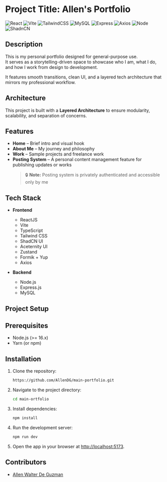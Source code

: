 # Project Title: Allen's Portfolio

![React](https://img.shields.io/badge/React-20232A?style=for-the-badge&logo=react&logoColor=61DAFB)
![Vite](https://img.shields.io/badge/Vite-646CFF?style=for-the-badge&logo=vite&logoColor=FFD62E)
![TailwindCSS](https://img.shields.io/badge/TailwindCSS-06B6D4?style=for-the-badge&logo=tailwindcss&logoColor=white)
![MySQL](https://img.shields.io/badge/MySQL-00758F?style=for-the-badge&logo=mysql&logoColor=white)
![Express](https://img.shields.io/badge/Express.js-000000?style=for-the-badge&logo=express&logoColor=white)
![Axios](https://img.shields.io/badge/axios-671ddf?&style=for-the-badge&logo=axios&logoColor=white)
![Node](https://img.shields.io/badge/Node%20js-339933?style=for-the-badge&logo=nodedotjs&logoColor=white)
![ShadnCN](https://img.shields.io/badge/shadcn%2Fui-000000?style=for-the-badge&logo=shadcnui&logoColor=white)


## Description

This is my personal portfolio designed for general-purpose use.  
It serves as a storytelling-driven space to showcase who I am, what I do, and how I work from design to development.  

It features smooth transitions, clean UI, and a layered tech architecture that mirrors my professional workflow.


## Architecture

This project is built with a **Layered Architecture** to ensure modularity, scalability, and separation of concerns.

## Features

- **Home** – Brief intro and visual hook
- **About Me** – My journey and philosophy
- **Work** – Sample projects and freelance work
- **Posting System** – A personal content management feature for publishing updates or works  
  > 🔒 **Note:** Posting system is privately authenticated and accessible only by me


## Tech Stack

- **Frontend**
  - ReactJS
  - Vite
  - TypeScript
  - Tailwind CSS
  - ShadCN UI
  - Aceternity UI
  - Zustand
  - Formik + Yup
  - Axios

- **Backend**
  - Node.js
  - Express.js
  - MySQL

## Project Setup

## Prerequisites
- Node.js (>= 16.x)
- Yarn (or npm)


## Installation
1. Clone the repository:
   ```bash
   https://github.com/AllenDG/main-portfolio.git
   ```
2. Navigate to the project directory:
   ```bash
   cd main-ortfolio
   ```
3. Install dependencies:
   ```bash
   npm install
   ```
4. Run the development server:
   ```bash
   npm run dev
   ```
5. Open the app in your browser at [http://localhost:5173](http://localhost:5173).

## Contributors
- [Allen Walter De Guzman](https://github.com/AllenDG)
